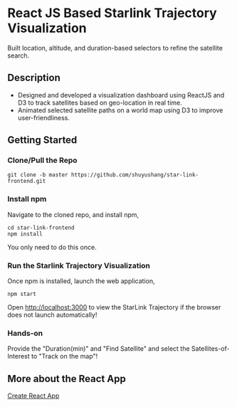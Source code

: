 # React JS Based Starlink Trajectory Visualization

Built location, altitude, and duration-based selectors to refine the satellite search.



## Description

* Designed and developed a visualization dashboard using ReactJS and D3 to track satellites based on geo-location in real time.
* Animated selected satellite paths on a world map using D3 to improve user-friendliness.



## Getting Started

### Clone/Pull the Repo

```
git clone -b master https://github.com/shuyushang/star-link-frontend.git
```


### Install npm

Navigate to the cloned repo, and install npm,

```
cd star-link-frontend
npm install
```

You only need to do this once.


### Run the Starlink Trajectory Visualization

Once npm is installed, launch the web application,

```
npm start
```
Open [http://localhost:3000](http://localhost:3000) to view the StarLink Trajectory if the browser does not launch automatically!


### Hands-on

Provide the "Duration(min)" and "Find Satellite" and select the Satellites-of-Interest to "Track on the map"!



## More about the React App

[Create React App](https://github.com/facebook/create-react-app)

